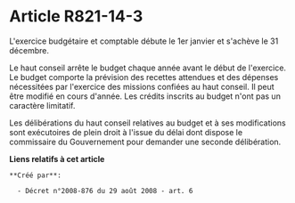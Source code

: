 # Article R821-14-3

L'exercice budgétaire et comptable débute le 1er janvier et s'achève le 31 décembre. 

Le haut conseil arrête le budget chaque année avant le début de l'exercice. Le budget comporte la prévision des recettes
attendues et des dépenses nécessitées par l'exercice des missions confiées au haut conseil. Il peut être modifié en cours
d'année. Les crédits inscrits au budget n'ont pas un caractère limitatif. 

Les délibérations du haut conseil relatives au budget et à ses modifications sont exécutoires de plein droit à l'issue du
délai dont dispose le commissaire du Gouvernement pour demander une seconde délibération.

**Liens relatifs à cet article**

	**Créé par**:

	  - Décret n°2008-876 du 29 août 2008 - art. 6
